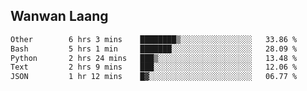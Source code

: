 ## Wanwan Laang 
 


<!--START_SECTION:waka-->

```txt
Other        6 hrs 3 mins    ████████▒░░░░░░░░░░░░░░░░   33.86 %
Bash         5 hrs 1 min     ███████░░░░░░░░░░░░░░░░░░   28.09 %
Python       2 hrs 24 mins   ███▒░░░░░░░░░░░░░░░░░░░░░   13.48 %
Text         2 hrs 9 mins    ███░░░░░░░░░░░░░░░░░░░░░░   12.06 %
JSON         1 hr 12 mins    █▓░░░░░░░░░░░░░░░░░░░░░░░   06.77 %
```

<!--END_SECTION:waka-->
